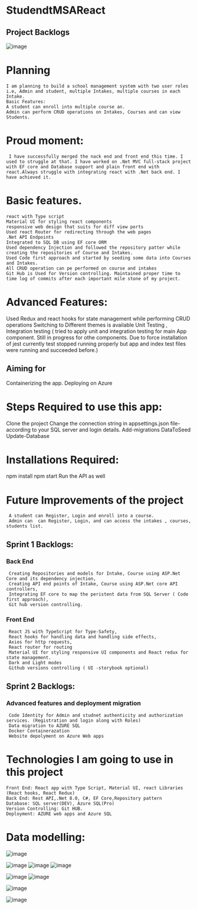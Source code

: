 # StudendtMSAReact
  ## Project Backlogs
  ![image](https://github.com/VijayashanthiGajula/StudendtMSAReact/assets/47542612/19e16d86-6f3b-49da-bc14-71513e401f4e)

  # Planning 
    I am planning to build a school management system with two user roles i.e, Admin and student, multiple Intakes, multiple courses in each Intake.
    Basic Features: 
    A student can enroll into multiple course an.
    Admin can perform CRUD operations on Intakes, Courses and can view Students.
  # Proud moment: 
     I have successfully merged the nack end and front end this time. I used to struggle at that. I have worked on .Net MVC full-stack project with EF core and Database support and plain front end with react.Always struggle with integrating react with .Net back end. I have achieved it.
  # Basic features.
    react with Type script    
    Material UI for styling react components
    responsive web design that suits for diff view ports
    Used react Router for redirecting through the web pages
    .Net API Endpoints
    Integrated to SQL DB using EF core ORM
    Used dependency Injection and followed the repository patter while creating the repositories of Course and Intakes.
    Used Code first approach and started by seeding some data into Courses and Intakes.
    All CRUD operation can pe performed on course and intakes
    Git Hub is Used for Version controlling. Maintained proper time to time log of commits after each important mile stone of my project.  
     
  # Advanced Features: 
  Used Redux and react hooks for state management while performing CRUD operations
  Switching to Different themes is available
  Unit Testing , Integration testing ( tried to apply unit and integration testing for main App component. Still in progress for othe components. Due to force installation of jest currently test stopped running properly but app and index test files were running and succeeded before.)
  ## Aiming for 
  Containerizing the app.
  Deploying on Azure  
  # Steps Required to use this app:
  Clone the project
  Change the connection string in appsettings.json file- according to your SQL server and login details.
  Add-migrations DataToSeed
  Update-Database
  # Installations Required:
   npm install
   npm start
   Run the API as well

  # Future Improvements of the project
     A student can Register, Login and enroll into a course.
     Admin can  can Register, Login, and can access the intakes , courses, students list.
   ## Sprint 1 Backlogs:
   ### Back End
     Creating Repositories and models for Intake, Course using ASP.Net Core and its dependency injection,
     Creating API end points of Intake, Course using ASP.Net core API controllers,     
     Integrating EF core to map the peristent data from SQL Server ( Code first approach),
     Git hub version controlling.
   ### Front End
     React JS with TypeScript for Type-Safety, 
     React hooks for handling data and handling side effects,
     Axios for http requests,
     React router for routing 
     Material UI for styling responsive UI components and React redux for state management.  
     Dark and Light modes
     Github versions controlling ( UI -storybook optional)
     
   ## Sprint 2 Backlogs:
   ### Advanced features and deployment migration
     Code Identity for Admin and studnet authenticity and authorization services. (Registration and login along with Roles)
     Data migration to AZURE SQL
     Docker Containerazation
     Website depolyment on Azure Web apps      

  # Technologies I am going to use in this project
    Front End: React app with Type Script, Material UI, react Libraries (React hooks, React Redux)
    Back End: Rest API,.Net 8.0, C#, EF Core,Repository pattern 
    Database: SQL server(DEV), Azure SQL(Pro)
    Version Controlling: Git HUB.
    Deployment: AZURE web apps and Azure SQL    

  # Data modelling:
  ![image](https://github.com/VijayashanthiGajula/StudendtMSAReact/assets/47542612/d4a7e418-c9fc-4804-8d68-739141a812fa)

  ![image](https://github.com/user-attachments/assets/1d20f823-2baf-40a3-8a66-29bfe22e3243)
  ![image](https://github.com/user-attachments/assets/dd87f723-0af6-4465-9514-d9439f4a99a3)
  ![image](https://github.com/user-attachments/assets/25589342-eb65-485b-97d5-abf0258897b6)

![image](https://github.com/user-attachments/assets/5cea39a9-add1-44b2-8420-01b17f553487)
![image](https://github.com/user-attachments/assets/a3b4ec80-e4c5-4d22-a2b9-cf0faccd3513)

![image](https://github.com/user-attachments/assets/468c9caf-a0db-45ca-b2d9-db958d86e7f6)

![image](https://github.com/user-attachments/assets/61969581-51f9-49a4-bcbe-1635bc14ccbb)



